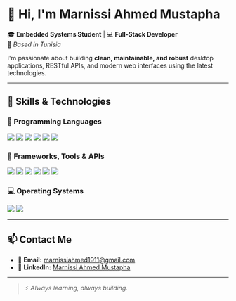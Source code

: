 # 👋 Hi, I'm Marnissi Ahmed Mustapha

🎓 **Embedded Systems Student** | 💻 **Full-Stack Developer**  
📍 *Based in Tunisia*  

I'm passionate about building **clean, maintainable, and robust** desktop applications, RESTful APIs, and modern web interfaces using the latest technologies.

---

## 🚀 Skills & Technologies

### 🧠 Programming Languages
<p align="left">
  <img src="https://img.shields.io/badge/C%23-239120?style=for-the-badge&logo=c-sharp&logoColor=white" />
  <img src="https://img.shields.io/badge/C++-00599C?style=for-the-badge&logo=c%2b%2b&logoColor=white" />
  <img src="https://img.shields.io/badge/C-00599C?style=for-the-badge&logo=c&logoColor=white" />
  <img src="https://img.shields.io/badge/T--SQL-CC2927?style=for-the-badge&logo=microsoftsqlserver&logoColor=white" />
  <img src="https://img.shields.io/badge/HTML5-E34F26?style=for-the-badge&logo=html5&logoColor=white" />
  <img src="https://img.shields.io/badge/CSS3-1572B6?style=for-the-badge&logo=css3&logoColor=white" />
</p>

### 🧰 Frameworks, Tools & APIs
<p align="left">
  <img src="https://img.shields.io/badge/.NET-512BD4?style=for-the-badge&logo=dotnet&logoColor=white" />
  <img src="https://img.shields.io/badge/WinForms-0078D7?style=for-the-badge&logo=windows&logoColor=white" />
  <img src="https://img.shields.io/badge/RESTful%20API-009688?style=for-the-badge&logo=api&logoColor=white" />
  <img src="https://img.shields.io/badge/Swagger-85EA2D?style=for-the-badge&logo=swagger&logoColor=white" />
  <img src="https://img.shields.io/badge/Git-F05032?style=for-the-badge&logo=git&logoColor=white" />
  <img src="https://img.shields.io/badge/SQL%20Server-CC2927?style=for-the-badge&logo=microsoftsqlserver&logoColor=white" />
</p>

### 💻 Operating Systems
<p align="left">
  <img src="https://img.shields.io/badge/Windows-0078D6?style=for-the-badge&logo=windows&logoColor=white" />
  <img src="https://img.shields.io/badge/Linux-FCC624?style=for-the-badge&logo=linux&logoColor=black" />
</p>

---

## 📫 Contact Me

- 📧 **Email:** [marnissiahmed1911@gmail.com](mailto:marnissiahmed1911@gmail.com)  
- 💼 **LinkedIn:** [Marnissi Ahmed Mustapha](https://www.linkedin.com/in/marnissi-ahmed-mustapha/)  

---

> ⚡ *Always learning, always building.*
